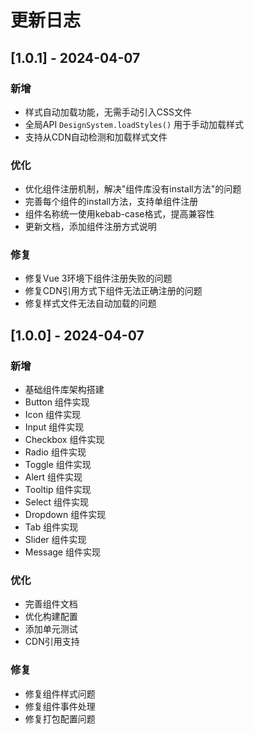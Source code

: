 # 更新日志

## [1.0.1] - 2024-04-07

### 新增
- 样式自动加载功能，无需手动引入CSS文件
- 全局API `DesignSystem.loadStyles()` 用于手动加载样式
- 支持从CDN自动检测和加载样式文件

### 优化
- 优化组件注册机制，解决"组件库没有install方法"的问题
- 完善每个组件的install方法，支持单组件注册
- 组件名称统一使用kebab-case格式，提高兼容性
- 更新文档，添加组件注册方式说明

### 修复
- 修复Vue 3环境下组件注册失败的问题
- 修复CDN引用方式下组件无法正确注册的问题
- 修复样式文件无法自动加载的问题

## [1.0.0] - 2024-04-07

### 新增
- 基础组件库架构搭建
- Button 组件实现
- Icon 组件实现
- Input 组件实现
- Checkbox 组件实现
- Radio 组件实现
- Toggle 组件实现
- Alert 组件实现
- Tooltip 组件实现
- Select 组件实现
- Dropdown 组件实现
- Tab 组件实现
- Slider 组件实现
- Message 组件实现

### 优化
- 完善组件文档
- 优化构建配置
- 添加单元测试
- CDN引用支持

### 修复
- 修复组件样式问题
- 修复组件事件处理
- 修复打包配置问题 